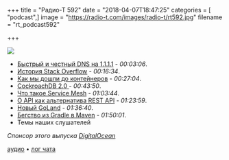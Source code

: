+++
title = "Радио-Т 592"
date = "2018-04-07T18:47:25"
categories = [ "podcast",]
image = "https://radio-t.com/images/radio-t/rt592.jpg"
filename = "rt_podcast592"

+++

![](https://radio-t.com/images/radio-t/rt592.jpg)

- [Быстрый и честный DNS на 1.1.1.1](https://blog.cloudflare.com/announcing-1111/) - *00:03:06*.
- [История Stack Overflow](https://www.joelonsoftware.com/2018/04/06/the-stack-overflow-age/) - *00:16:34*.
- [Как мы дошли до контейнеров](http://www.tedinski.com/2018/04/03/why-containers.html) - *00:27:04*.
- [CockroachDB 2.0 ](https://www.cockroachlabs.com/blog/cockroachdb-2-0-release/) - *00:43:50*.
- [Что такое Service Mesh](https://www.nginx.com/blog/what-is-a-service-mesh/?utm_campaign=service-mesh) - *01:03:44*.
- [O API как альтернатива REST API](https://hackernoon.com/o-api-an-alternative-to-rest-apis-e9a2ed53b93c?gi=bb96b3aec4dd) - *01:23:59*.
- [Новый GoLand](https://www.jetbrains.com/go/whatsnew/) - *01:36:40*.
- [Бегство из Gradle в Maven](https://blog.philipphauer.de/moving-back-from-gradle-to-maven/) - *01:50:01*.
- Темы наших слушателей

*Спонсор этого выпуска [DigitalOcean](https://www.digitalocean.com)*


[аудио](http://cdn.radio-t.com/rt_podcast592.mp3) • [лог чата](http://chat.radio-t.com/logs/radio-t-592.html)
<audio src="http://cdn.radio-t.com/rt_podcast592.mp3" preload="none"></audio>